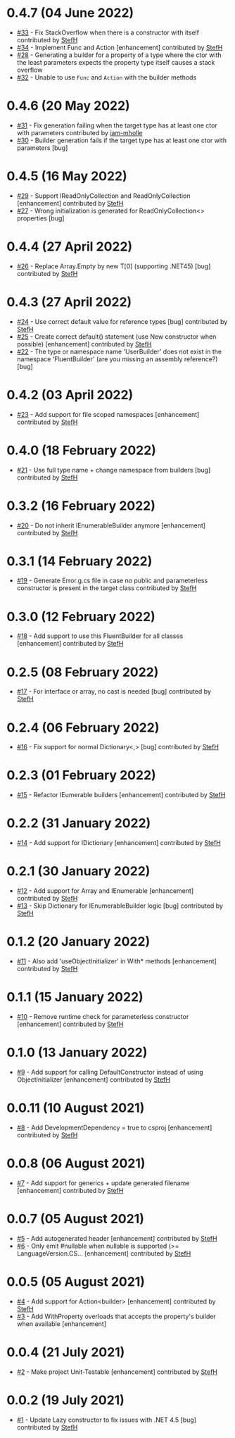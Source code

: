 # 0.4.7 (04 June 2022)
- [#33](https://github.com/StefH/FluentBuilder/pull/33) - Fix StackOverflow when there is a constructor with itself contributed by [StefH](https://github.com/StefH)
- [#34](https://github.com/StefH/FluentBuilder/pull/34) - Implement Func and Action [enhancement] contributed by [StefH](https://github.com/StefH)
- [#28](https://github.com/StefH/FluentBuilder/issues/28) - Generating a builder for a property of a type where the ctor with the least parameters expects the property type itself causes a stack overflow
- [#32](https://github.com/StefH/FluentBuilder/issues/32) - Unable to use `Func` and `Action` with the builder methods

# 0.4.6 (20 May 2022)
- [#31](https://github.com/StefH/FluentBuilder/pull/31) - Fix generation failing when the target type has at least one ctor with parameters contributed by [iam-mholle](https://github.com/iam-mholle)
- [#30](https://github.com/StefH/FluentBuilder/issues/30) - Builder generation fails if the target type has at least one ctor with parameters [bug]

# 0.4.5 (16 May 2022)
- [#29](https://github.com/StefH/FluentBuilder/pull/29) - Support IReadOnlyCollection and ReadOnlyCollection [enhancement] contributed by [StefH](https://github.com/StefH)
- [#27](https://github.com/StefH/FluentBuilder/issues/27) - Wrong initialization is generated for ReadOnlyCollection&lt;&gt; properties [bug]

# 0.4.4 (27 April 2022)
- [#26](https://github.com/StefH/FluentBuilder/pull/26) - Replace Array.Empty by new T[0] (supporting .NET45) [bug] contributed by [StefH](https://github.com/StefH)

# 0.4.3 (27 April 2022)
- [#24](https://github.com/StefH/FluentBuilder/pull/24) - Use correct default value for reference types [bug] contributed by [StefH](https://github.com/StefH)
- [#25](https://github.com/StefH/FluentBuilder/pull/25) - Create correct default() statement (use New constructor when possible) [enhancement] contributed by [StefH](https://github.com/StefH)
- [#22](https://github.com/StefH/FluentBuilder/issues/22) - The type or namespace name 'UserBuilder' does not exist in the namespace 'FluentBuilder' (are you missing an assembly reference?) [bug]

# 0.4.2 (03 April 2022)
- [#23](https://github.com/StefH/FluentBuilder/pull/23) - Add support for file scoped namespaces [enhancement] contributed by [StefH](https://github.com/StefH)

# 0.4.0 (18 February 2022)
- [#21](https://github.com/StefH/FluentBuilder/pull/21) - Use full type name + change namespace from builders [bug] contributed by [StefH](https://github.com/StefH)

# 0.3.2 (16 February 2022)
- [#20](https://github.com/StefH/FluentBuilder/pull/20) - Do not inherit IEnumerableBuilder anymore [enhancement] contributed by [StefH](https://github.com/StefH)

# 0.3.1 (14 February 2022)
- [#19](https://github.com/StefH/FluentBuilder/pull/19) - Generate Error.g.cs file in case no public and parameterless constructor is present in the target class contributed by [StefH](https://github.com/StefH)

# 0.3.0 (12 February 2022)
- [#18](https://github.com/StefH/FluentBuilder/pull/18) - Add support to use this FluentBuilder for all classes [enhancement] contributed by [StefH](https://github.com/StefH)

# 0.2.5 (08 February 2022)
- [#17](https://github.com/StefH/FluentBuilder/pull/17) - For interface or array, no cast is needed [bug] contributed by [StefH](https://github.com/StefH)

# 0.2.4 (06 February 2022)
- [#16](https://github.com/StefH/FluentBuilder/pull/16) - Fix support for normal Dictionary&lt;,&gt; [bug] contributed by [StefH](https://github.com/StefH)

# 0.2.3 (01 February 2022)
- [#15](https://github.com/StefH/FluentBuilder/pull/15) - Refactor IEumerable builders [enhancement] contributed by [StefH](https://github.com/StefH)

# 0.2.2 (31 January 2022)
- [#14](https://github.com/StefH/FluentBuilder/pull/14) - Add support for IDictionary [enhancement] contributed by [StefH](https://github.com/StefH)

# 0.2.1 (30 January 2022)
- [#12](https://github.com/StefH/FluentBuilder/pull/12) - Add support for Array and IEnumerable [enhancement] contributed by [StefH](https://github.com/StefH)
- [#13](https://github.com/StefH/FluentBuilder/pull/13) - Skip Dictionary for IEnumerableBuilder logic [bug] contributed by [StefH](https://github.com/StefH)

# 0.1.2 (20 January 2022)
- [#11](https://github.com/StefH/FluentBuilder/pull/11) - Also add 'useObjectInitializer' in With* methods [enhancement] contributed by [StefH](https://github.com/StefH)

# 0.1.1 (15 January 2022)
- [#10](https://github.com/StefH/FluentBuilder/pull/10) - Remove runtime check for parameterless constructor [enhancement] contributed by [StefH](https://github.com/StefH)

# 0.1.0 (13 January 2022)
- [#9](https://github.com/StefH/FluentBuilder/pull/9) - Add support for calling DefaultConstructor instead of using ObjectInitializer  [enhancement] contributed by [StefH](https://github.com/StefH)

# 0.0.11 (10 August 2021)
- [#8](https://github.com/StefH/FluentBuilder/pull/8) - Add DevelopmentDependency = true to csproj [enhancement] contributed by [StefH](https://github.com/StefH)

# 0.0.8 (06 August 2021)
- [#7](https://github.com/StefH/FluentBuilder/pull/7) - Add support for generics + update generated filename [enhancement] contributed by [StefH](https://github.com/StefH)

# 0.0.7 (05 August 2021)
- [#5](https://github.com/StefH/FluentBuilder/pull/5) - Add autogenerated header [enhancement] contributed by [StefH](https://github.com/StefH)
- [#6](https://github.com/StefH/FluentBuilder/pull/6) - Only emit #nullable when nullable is supported (&gt;= LanguageVersion.CS&#8230; [enhancement] contributed by [StefH](https://github.com/StefH)

# 0.0.5 (05 August 2021)
- [#4](https://github.com/StefH/FluentBuilder/pull/4) - Add support for Action&lt;builder&gt; [enhancement] contributed by [StefH](https://github.com/StefH)
- [#3](https://github.com/StefH/FluentBuilder/issues/3) - Add WithProperty overloads that accepts the property's builder when available [enhancement]

# 0.0.4 (21 July 2021)
- [#2](https://github.com/StefH/FluentBuilder/pull/2) - Make project Unit-Testable [enhancement] contributed by [StefH](https://github.com/StefH)

# 0.0.2 (19 July 2021)
- [#1](https://github.com/StefH/FluentBuilder/pull/1) - Update Lazy constructor to fix issues with .NET 4.5 [bug] contributed by [StefH](https://github.com/StefH)

